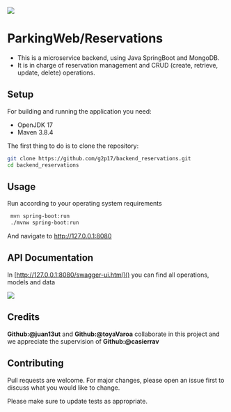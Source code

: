 ![](https://i.ibb.co/ZS81sWQ/logo.png[/img][/url])

# ParkingWeb/Reservations

- This is a microservice backend, using Java SpringBoot and MongoDB. 
- It is in charge of reservation management and CRUD (create, retrieve, update, delete) operations. 

## Setup
For building and running the application you need:
- OpenJDK 17
- Maven 3.8.4

The first thing to do is to clone the repository:
```bash
git clone https://github.com/g2p17/backend_reservations.git
cd backend_reservations
```

## Usage
Run according to your operating system requirements
```bash
 mvn spring-boot:run
 ./mvnw spring-boot:run
```

And navigate to http://127.0.0.1:8080

## API Documentation
In [http://127.0.0.1:8080/swagger-ui.html]() you can find all operations, models and data

![](https://i.ibb.co/373Pnhz/Swagger-MSReservations.jpg[/img][/url])

## Credits
**Github:@juan13ut** and **Github:@toyaVaroa** collaborate in this project and we appreciate the supervision of **Github:@casierrav**


## Contributing
Pull requests are welcome. For major changes, please open an issue first to discuss what you would like to change.

Please make sure to update tests as appropriate.
